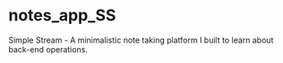 # notes_app_SS
Simple Stream - A minimalistic note taking platform I built to learn about back-end operations.
